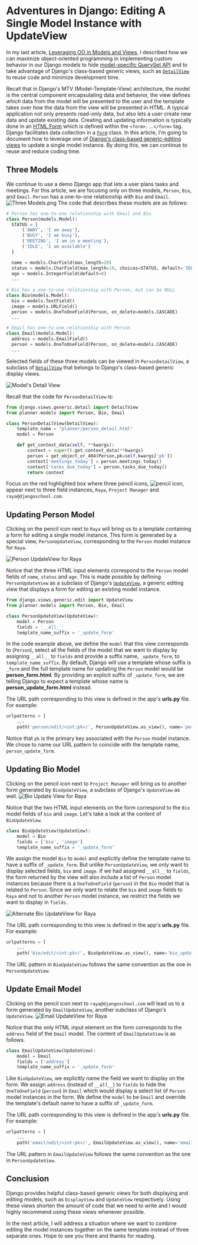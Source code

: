 # Adventures in Django: Editing A Single Model Instance with UpdateView

In my last article, [Leveraging OO in Models and Views](https://merilynchesler.medium.com/adventures-in-django-leveraging-oo-in-models-and-views-c95bc7e4f37c), I described how we can maximize object-oriented programming in implementing custom behavior in our Django models to hide [model-specific QuerySet API](https://docs.djangoproject.com/en/3.1/ref/models/querysets/) and to take advantage of Django's class-based generic views, such as [`DetailView`](https://docs.djangoproject.com/en/3.1/topics/class-based-views/generic-display/) to reuse code and minimize development time. 

Recall that in Django's MTV (Model-Template-View) architecture, the model is the central component encapsulating data and behavior, the view defines _which_ data from the model will be presented to the user and the template takes over _how_ the data from the view will be presented in HTML. A typical application not only presents read-only data, but also lets a user create new data and update existing data. Creating and updating information is typically done in an [HTML Form](https://developer.mozilla.org/en-US/docs/Learn/Forms) which is defined within the `<form>...</form>` tag. Django facilitates data collection in a [`Form`](https://docs.djangoproject.com/en/3.1/topics/forms/#the-django-form-class) class. In this article, I'm going to document how to leverage one of [Django's class-based generic-editing views](https://docs.djangoproject.com/en/3.1/ref/class-based-views/generic-editing/) to update a single model instance. By doing this, we can continue to reuse and reduce coding time.

## Three Models
We continue to use a demo Django app that lets a user plans tasks and meetings. For this article, we are focusing only on three models, `Person`, `Bio`, and `Email`. `Person` has a one-to-one relationship with `Bio` and `Email`.
![Three Models.png](https://i.postimg.cc/KjM0pCbS/Models.png)
The code that describes these models are as follows:
<script src="https://gist.github.com/mchesler613/d7a15eab07f15015249bb0298903bb39.js"></script>
```py
# Person has one-to-one relationship with Email and Bio
class Person(models.Model):
  STATUS = [
      ('AWAY', 'I am away'),
      ('BUSY', 'I am busy'),
      ('MEETING', 'I am in a meeting'),
      ('IDLE', 'I am available')
  ]

  name = models.CharField(max_length=20)
  status = models.CharField(max_length=10, choices=STATUS, default='IDLE')
  age = models.IntegerField(default=0)
  ...
    
# Bio has a one-to-one relationship with Person, but can be NULL
class Bio(models.Model):
  bio = models.TextField()
  image = models.URLField()
  person = models.OneToOneField(Person, on_delete=models.CASCADE)
  ...

# Email has one-to-one relationship with Person
class Email(models.Model):
  address = models.EmailField()
  person = models.OneToOneField(Person, on_delete=models.CASCADE)
  ...
```
Selected fields of these three models can be viewed in `PersonDetailView`, a subclass of [`DetailView`](https://docs.djangoproject.com/en/3.1/ref/class-based-views/generic-display/#detailview) that belongs to Django's class-based generic display views.

![Model's Detail View](https://i.postimg.cc/ZKB7Czt8/Single-Model-Form-Edit-2021-02-27-22-19-59.jpg)

Recall that the code for `PersonDetailView` is:
```py
from django.views.generic.detail import DetailView
from planner.models import Person, Bio, Email

class PersonDetailView(DetailView):
    template_name = "planner/person_detail.html"
    model = Person

    def get_context_data(self, **kwargs):
        context = super().get_context_data(**kwargs)
        person = get_object_or_404(Person,pk=self.kwargs['pk'])
        context['meetings_today'] = person.meetings_today()
        context['tasks_due_today'] = person.tasks_due_today()
        return context
```

Focus on the red highlighted box where three pencil icons, ![pencil icon](https://i.postimg.cc/26zmDF6K/pencil.png), appear next to three field instances, `Raya`, `Project Manager` and `raya@djangoschool.com`. 

## Updating Person Model

Clicking on the pencil icon next to `Raya` will bring us to a template containing a form for editing a single model instance. This form is generated by a special view, `PersonUpdateView`, corresponding to the `Person` model instance for `Raya`.

![Person UpdateView for Raya](https://i.postimg.cc/3RCq3P6X/Person-Model-Form-2021-02-27-22-58-29.jpg)

Notice that the three HTML input elements correspond to the `Person` model fields of `name`, `status` and `age`.  This is made possible by defining `PersonUpdateView` as a subclass of Django's [`UpdateView`](https://docs.djangoproject.com/en/3.1/ref/class-based-views/generic-editing/#updateview), a generic editing view that displays a form for editing an existing model instance. 
```py
from django.views.generic.edit import UpdateView
from planner.models import Person, Bio, Email

class PersonUpdateView(UpdateView):
    model = Person
    fields = '__all__'
    template_name_suffix = '_update_form'
```
In the code example above, we define the `model` that this view corresponds to (`Person`), select all the fields of the model that we want to display by assigning `__all__` to `fields` and provide a suffix name, `_update_form`, to `template_name_suffix`. By default, Django will use a template whose suffix is `_form` and the full template name for updating the `Person` model would be **person_form.html**. By providing an explicit suffix of `_update_form`, we are telling Django to expect a template whose name is **person_update_form.html** instead.

The URL path corresponding to this view is defined in the app's **urls.py** file. For example:
```py
urlpatterns = [
    ...
    path('person/edit/<int:pk>/', PersonUpdateView.as_view(), name='person_update_form'),
```
Notice that `pk` is the primary key associated with the `Person` model instance. We chose to name our URL pattern to coincide with the template name, `person_update_form`.

## Updating Bio Model

Clicking on the pencil icon next to `Project Manager` will bring us to another form generated by `BioUpdateView`, a subclass of Django's `UpdateView` as well.
![Bio Update View for Raya](https://i.postimg.cc/zG2RhXLd/Bio-Update-View-2021-02-27-22-59-30.jpg)

Notice that the two HTML input elements on the form correspond to the `Bio` model fields of `bio` and `image`. Let's take a look at the content of `BioUpdateView`.
```py
class BioUpdateView(UpdateView):
    model = Bio
    fields = ['bio', 'image']
    template_name_suffix = '_update_form'
```
We assign the model `Bio` to `model` and explicitly define the template name to have a suffix of `_update_form`. But unlike `PersonUpdateView`, we only want to display selected fields, `bio` and `image`. If we had assigned `__all__` to `fields`, the form returned by the view will also include a list of `Person` model instances because there is a `OneToOneField` (`person`) in the `Bio` model that is related to `Person`. Since we only want to relate the `bio` and `image` fields to `Raya` and not to another `Person` model instance, we restrict the fields we want to display in `fields`.

![Alternate Bio UpdateView for Raya](https://i.postimg.cc/brF4ftVX/Bio-Update-View-All-2021-02-28-0-05-33.jpg)

The URL path corresponding to this view is defined in the app's **urls.py** file. For example:
```py
urlpatterns = [
    ...
    path('bio/edit/<int:pk>/', BioUpdateView.as_view(), name='bio_update_form'),
```
The URL pattern in `BioUpdateView` follows the same convention as the one in `PersonUpdateView`.

## Update Email Model

Clicking on the pencil icon next to `raya@djangoschool.com` will lead us to a form generated by `EmailUpdateView`, another subclass of Django's `UpdateView`.
![Email UpdateView for Raya](https://i.postimg.cc/dVvQHMC8/Email-Update-View-2021-02-27-23-00-00.jpg)

Notice that the only HTML input element on the form corresponds to the `address` field of the `Email` model. The content of `EmailUpdateView` is as follows.
```py
class EmailUpdateView(UpdateView):
    model = Email
    fields = ['address']
    template_name_suffix = '_update_form'
```
Like `BioUpdateView`, we explicitly name the field we want to display on the form. We assign `address` (instead of `__all__`) to `fields` to hide the `OneToOneField` (`person`) in `Email` which would display a select list of `Person` model instances in the form. We define the `model` to be `Email` and override the template's default name to have a suffix of `_update_form`.

The URL path corresponding to this view is defined in the app's **urls.py** file. For example:
```py
urlpatterns = [
    ...
    path('email/edit/<int:pk>/', EmailUpdateView.as_view(), name='email_update_form'),
```
The URL pattern in `EmailUpdateView` follows the same convention as the one in `PersonUpdateView`.

## Conclusion

Django provides helpful class-based generic views for both displaying and editing models, such as `DisplayView` and `UpdateView` respectively. Using these views shorten the amount of code that we need to write and I would highly recommend using these views whenever possible.

In the next article, I will address a situation where we want to combine editing the model instances together on the same template instead of three separate ones. Hope to see you there and thanks for reading.

